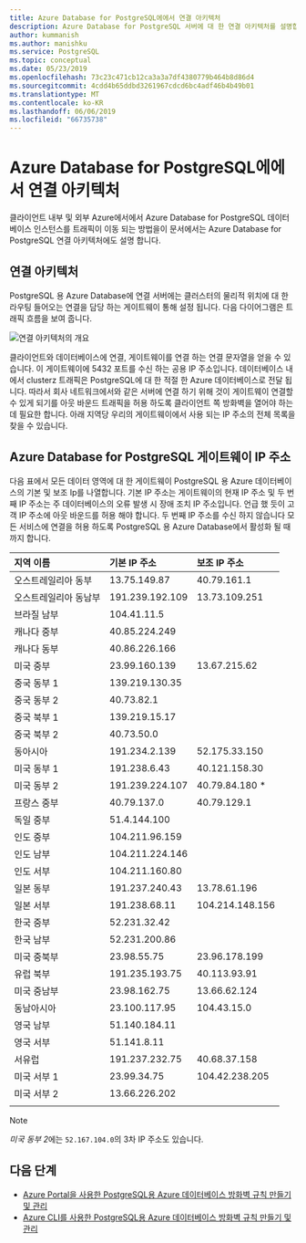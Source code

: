 ```yaml
---
title: Azure Database for PostgreSQL에에서 연결 아키텍처
description: Azure Database for PostgreSQL 서버에 대 한 연결 아키텍처를 설명합니다.
author: kummanish
ms.author: manishku
ms.service: PostgreSQL
ms.topic: conceptual
ms.date: 05/23/2019
ms.openlocfilehash: 73c23c471cb12ca3a3a7df4380779b464b8d86d4
ms.sourcegitcommit: 4cdd4b65ddbd3261967cdcd6bc4adf46b4b49b01
ms.translationtype: MT
ms.contentlocale: ko-KR
ms.lasthandoff: 06/06/2019
ms.locfileid: "66735738"
---
```

# <a name="connectivity-architecture-in-azure-database-for-postgresql"></a>Azure Database for PostgreSQL에에서 연결 아키텍처
클라이언트 내부 및 외부 Azure에서에서 Azure Database for PostgreSQL 데이터베이스 인스턴스를 트래픽이 이동 되는 방법을이 문서에서는 Azure Database for PostgreSQL 연결 아키텍처에도 설명 합니다.

## <a name="connectivity-architecture"></a>연결 아키텍처
PostgreSQL 용 Azure Database에 연결 서버에는 클러스터의 물리적 위치에 대 한 라우팅 들어오는 연결을 담당 하는 게이트웨이 통해 설정 됩니다. 다음 다이어그램은 트래픽 흐름을 보여 줍니다.

![연결 아키텍처의 개요](./media/concepts-connectivity-architecture/connectivity-architecture-overview-proxy.png)

클라이언트와 데이터베이스에 연결, 게이트웨이를 연결 하는 연결 문자열을 얻을 수 있습니다. 이 게이트웨이에 5432 포트를 수신 하는 공용 IP 주소입니다. 데이터베이스 내에서 clusterz 트래픽은 PostgreSQL에 대 한 적절 한 Azure 데이터베이스로 전달 됩니다. 따라서 회사 네트워크에서와 같은 서버에 연결 하기 위해 것이 게이트웨이 연결할 수 있게 되기를 아웃 바운드 트래픽을 허용 하도록 클라이언트 쪽 방화벽을 열어야 하는 데 필요한 합니다. 아래 지역당 우리의 게이트웨이에서 사용 되는 IP 주소의 전체 목록을 찾을 수 있습니다.

## <a name="azure-database-for-postgresql-gateway-ip-addresses"></a>Azure Database for PostgreSQL 게이트웨이 IP 주소
다음 표에서 모든 데이터 영역에 대 한 게이트웨이 PostgreSQL 용 Azure 데이터베이스의 기본 및 보조 Ip를 나열합니다. 기본 IP 주소는 게이트웨이의 현재 IP 주소 및 두 번째 IP 주소는 주 데이터베이스의 오류 발생 시 장애 조치 IP 주소입니다. 언급 했 듯이 고객 IP 주소에 아웃 바운드를 허용 해야 합니다. 두 번째 IP 주소를 수신 하지 않습니다 모든 서비스에 연결을 허용 하도록 PostgreSQL 용 Azure Database에서 활성화 될 때까지 합니다.

| **지역 이름** | **기본 IP 주소** | **보조 IP 주소** |
|:----------------|:-------------|:------------------------|
| 오스트레일리아 동부 | 13.75.149.87 | 40.79.161.1 |
| 오스트레일리아 동남부 | 191.239.192.109 | 13.73.109.251 |
| 브라질 남부 | 104.41.11.5 | |
| 캐나다 중부 | 40.85.224.249 | |
| 캐나다 동부 | 40.86.226.166 | |
| 미국 중부 | 23.99.160.139 | 13.67.215.62 |
| 중국 동부 1 | 139.219.130.35 | |
| 중국 동부 2 | 40.73.82.1 | |
| 중국 북부 1 | 139.219.15.17 | |
| 중국 북부 2 | 40.73.50.0 | |
| 동아시아 | 191.234.2.139 | 52.175.33.150 |
| 미국 동부 1 | 191.238.6.43 | 40.121.158.30 |
| 미국 동부 2 | 191.239.224.107 | 40.79.84.180 * |
| 프랑스 중부 | 40.79.137.0 | 40.79.129.1 |
| 독일 중부 | 51.4.144.100 | |
| 인도 중부 | 104.211.96.159 | |
| 인도 남부 | 104.211.224.146 | |
| 인도 서부 | 104.211.160.80 | |
| 일본 동부 | 191.237.240.43 | 13.78.61.196 |
| 일본 서부 | 191.238.68.11 | 104.214.148.156 |
| 한국 중부 | 52.231.32.42 | |
| 한국 남부 | 52.231.200.86 |  |
| 미국 중북부 | 23.98.55.75 | 23.96.178.199 |
| 유럽 북부 | 191.235.193.75 | 40.113.93.91 |
| 미국 중남부 | 23.98.162.75 | 13.66.62.124 |
| 동남아시아 | 23.100.117.95 | 104.43.15.0 |
| 영국 남부 | 51.140.184.11 | |
| 영국 서부 | 51.141.8.11| |
| 서유럽 | 191.237.232.75 | 40.68.37.158 |
| 미국 서부 1 | 23.99.34.75 | 104.42.238.205 |
| 미국 서부 2 | 13.66.226.202 | |
||||

> [!NOTE]
> *미국 동부 2*에는 `52.167.104.0`의 3차 IP 주소도 있습니다.

## <a name="next-steps"></a>다음 단계

* [Azure Portal을 사용한 PostgreSQL용 Azure 데이터베이스 방화벽 규칙 만들기 및 관리](./howto-manage-firewall-using-portal.md)
* [Azure CLI를 사용한 PostgreSQL용 Azure 데이터베이스 방화벽 규칙 만들기 및 관리](./howto-manage-firewall-using-cli.md)
